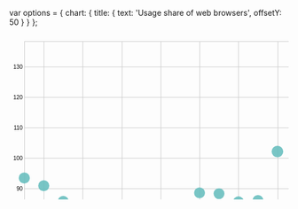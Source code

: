 var options = {
    chart: {
        title: {
            text: 'Usage share of web browsers',
            offsetY: 50
        }
    }
};


<svg width="847" height="500" xmlns="http://www.w3.org/2000/svg" version="1.1"><g transform="translate(27,12)"><g class="x axis" transform="translate(0,456)" fill="none" font-size="10" font-family="sans-serif" text-anchor="middle" style="stroke-width: 1px; font-size: 10px; font-family: Arial, Helvetica;"><path class="domain" stroke="#000" d="M0.5,-456V0.5H808.5V-456" style="shape-rendering: crispedges; fill: none; stroke: rgb(204, 204, 204);"></path><g class="tick" opacity="1" transform="translate(35.630434782608695,0)"><line stroke="#000" y2="-456" style="shape-rendering: crispedges; fill: none; stroke: rgb(204, 204, 204);"></line><text fill="#000" y="3" dy="0.71em">1996</text></g><g class="tick" opacity="1" transform="translate(105.89130434782608,0)"><line stroke="#000" y2="-456" style="shape-rendering: crispedges; fill: none; stroke: rgb(204, 204, 204);"></line><text fill="#000" y="3" dy="0.71em">1998</text></g><g class="tick" opacity="1" transform="translate(176.15217391304347,0)"><line stroke="#000" y2="-456" style="shape-rendering: crispedges; fill: none; stroke: rgb(204, 204, 204);"></line><text fill="#000" y="3" dy="0.71em">2000</text></g><g class="tick" opacity="1" transform="translate(246.41304347826087,0)"><line stroke="#000" y2="-456" style="shape-rendering: crispedges; fill: none; stroke: rgb(204, 204, 204);"></line><text fill="#000" y="3" dy="0.71em">2002</text></g><g class="tick" opacity="1" transform="translate(316.67391304347825,0)"><line stroke="#000" y2="-456" style="shape-rendering: crispedges; fill: none; stroke: rgb(204, 204, 204);"></line><text fill="#000" y="3" dy="0.71em">2004</text></g><g class="tick" opacity="1" transform="translate(386.9347826086957,0)"><line stroke="#000" y2="-456" style="shape-rendering: crispedges; fill: none; stroke: rgb(204, 204, 204);"></line><text fill="#000" y="3" dy="0.71em">2006</text></g><g class="tick" opacity="1" transform="translate(457.195652173913,0)"><line stroke="#000" y2="-456" style="shape-rendering: crispedges; fill: none; stroke: rgb(204, 204, 204);"></line><text fill="#000" y="3" dy="0.71em">2008</text></g><g class="tick" opacity="1" transform="translate(527.4565217391305,0)"><line stroke="#000" y2="-456" style="shape-rendering: crispedges; fill: none; stroke: rgb(204, 204, 204);"></line><text fill="#000" y="3" dy="0.71em">2010</text></g><g class="tick" opacity="1" transform="translate(597.7173913043478,0)"><line stroke="#000" y2="-456" style="shape-rendering: crispedges; fill: none; stroke: rgb(204, 204, 204);"></line><text fill="#000" y="3" dy="0.71em">2012</text></g><g class="tick" opacity="1" transform="translate(667.9782608695652,0)"><line stroke="#000" y2="-456" style="shape-rendering: crispedges; fill: none; stroke: rgb(204, 204, 204);"></line><text fill="#000" y="3" dy="0.71em">2014</text></g><g class="tick" opacity="1" transform="translate(738.2391304347825,0)"><line stroke="#000" y2="-456" style="shape-rendering: crispedges; fill: none; stroke: rgb(204, 204, 204);"></line><text fill="#000" y="3" dy="0.71em">2016</text></g><g class="tick" opacity="1" transform="translate(808.5,0)"><line stroke="#000" y2="-456" style="shape-rendering: crispedges; fill: none; stroke: rgb(204, 204, 204);"></line><text fill="#000" y="3" dy="0.71em">2,018</text></g></g><g class="y axis" fill="none" font-size="10" font-family="sans-serif" text-anchor="end" style="stroke-width: 1px; font-size: 10px; font-family: Arial, Helvetica;"><path class="domain" stroke="#000" d="M808,456.5H0.5V0.5H808" style="shape-rendering: crispedges; fill: none; stroke: rgb(204, 204, 204);"></path><g class="tick" opacity="1" transform="translate(0,432.14801282810964)"><line stroke="#000" x2="808" style="shape-rendering: crispedges; fill: none; stroke: rgb(204, 204, 204);"></line><text fill="#000" x="-3" dy="0.32em">60</text></g><g class="tick" opacity="1" transform="translate(0,377.0777329490939)"><line stroke="#000" x2="808" style="shape-rendering: crispedges; fill: none; stroke: rgb(204, 204, 204);"></line><text fill="#000" x="-3" dy="0.32em">70</text></g><g class="tick" opacity="1" transform="translate(0,322.00745307007816)"><line stroke="#000" x2="808" style="shape-rendering: crispedges; fill: none; stroke: rgb(204, 204, 204);"></line><text fill="#000" x="-3" dy="0.32em">80</text></g><g class="tick" opacity="1" transform="translate(0,266.93717319106247)"><line stroke="#000" x2="808" style="shape-rendering: crispedges; fill: none; stroke: rgb(204, 204, 204);"></line><text fill="#000" x="-3" dy="0.32em">90</text></g><g class="tick" opacity="1" transform="translate(0,211.86689331204667)"><line stroke="#000" x2="808" style="shape-rendering: crispedges; fill: none; stroke: rgb(204, 204, 204);"></line><text fill="#000" x="-3" dy="0.32em">100</text></g><g class="tick" opacity="1" transform="translate(0,156.79661343303093)"><line stroke="#000" x2="808" style="shape-rendering: crispedges; fill: none; stroke: rgb(204, 204, 204);"></line><text fill="#000" x="-3" dy="0.32em">110</text></g><g class="tick" opacity="1" transform="translate(0,101.72633355401524)"><line stroke="#000" x2="808" style="shape-rendering: crispedges; fill: none; stroke: rgb(204, 204, 204);"></line><text fill="#000" x="-3" dy="0.32em">120</text></g><g class="tick" opacity="1" transform="translate(0,46.656053674999555)"><line stroke="#000" x2="808" style="shape-rendering: crispedges; fill: none; stroke: rgb(204, 204, 204);"></line><text fill="#000" x="-3" dy="0.32em">130</text></g></g><g class="circle"><circle transform="translate(0, 398.97724520128645)" r="8.592834742724726" style="fill: rgb(191, 105, 105); fill-opacity: 0.9;"></circle><text transform="translate(0, 398.97724520128645)" text-anchor="middle" dy="15" style="font-size: 10px; font-family: Arial, Helvetica;"></text></g><g class="circle"><circle transform="translate(0, 247.20806328458704)" r="10.041502430398454" style="fill: rgb(105, 191, 191); fill-opacity: 0.9;"></circle><text transform="translate(0, 247.20806328458704)" text-anchor="middle" dy="15" style="font-size: 10px; font-family: Arial, Helvetica;"></text></g><g class="circle"><circle transform="translate(35.130434782608695, 395.24106561399765)" r="8.63179946247251" style="fill: rgb(191, 105, 105); fill-opacity: 0.9;"></circle><text transform="translate(35.130434782608695, 395.24106561399765)" text-anchor="middle" dy="15" style="font-size: 10px; font-family: Arial, Helvetica;"></text></g><g class="circle"><circle transform="translate(35.130434782608695, 261.1315372166784)" r="9.91840922230997" style="fill: rgb(105, 191, 191); fill-opacity: 0.9;"></circle><text transform="translate(35.130434782608695, 261.1315372166784)" text-anchor="middle" dy="15" style="font-size: 10px; font-family: Arial, Helvetica;"></text></g><g class="circle"><circle transform="translate(70.26086956521739, 400.9059673730777)" r="8.572641582184191" style="fill: rgb(191, 105, 105); fill-opacity: 0.9;"></circle><text transform="translate(70.26086956521739, 400.9059673730777)" text-anchor="middle" dy="15" style="font-size: 10px; font-family: Arial, Helvetica;"></text></g><g class="circle"><circle transform="translate(70.26086956521739, 289.1049815137433)" r="9.665820901968264" style="fill: rgb(105, 191, 191); fill-opacity: 0.9;"></circle><text transform="translate(70.26086956521739, 289.1049815137433)" text-anchor="middle" dy="15" style="font-size: 10px; font-family: Arial, Helvetica;"></text></g><g class="circle"><circle transform="translate(105.39130434782608, 401.0737450384599)" r="8.57088245242265" style="fill: rgb(191, 105, 105); fill-opacity: 0.9;"></circle><text transform="translate(105.39130434782608, 401.0737450384599)" text-anchor="middle" dy="15" style="font-size: 10px; font-family: Arial, Helvetica;"></text></g><g class="circle"><circle transform="translate(105.39130434782608, 314.0956542417212)" r="9.433770191488614" style="fill: rgb(105, 191, 191); fill-opacity: 0.9;"></circle><text transform="translate(105.39130434782608, 314.0956542417212)" text-anchor="middle" dy="15" style="font-size: 10px; font-family: Arial, Helvetica;"></text></g><g class="circle"><circle transform="translate(140.52173913043478, 421.045472382357)" r="8.358477261273801" style="fill: rgb(191, 105, 105); fill-opacity: 0.9;"></circle><text transform="translate(140.52173913043478, 421.045472382357)" text-anchor="middle" dy="15" style="font-size: 10px; font-family: Arial, Helvetica;"></text></g><g class="circle"><circle transform="translate(140.52173913043478, 343.8179654169041)" r="9.149185645215999" style="fill: rgb(105, 191, 191); fill-opacity: 0.9;"></circle><text transform="translate(140.52173913043478, 343.8179654169041)" text-anchor="middle" dy="15" style="font-size: 10px; font-family: Arial, Helvetica;"></text></g><g class="circle"><circle transform="translate(175.65217391304347, 429.8590692146531)" r="8.262766772277542" style="fill: rgb(191, 105, 105); fill-opacity: 0.9;"></circle><text transform="translate(175.65217391304347, 429.8590692146531)" text-anchor="middle" dy="15" style="font-size: 10px; font-family: Arial, Helvetica;"></text></g><g class="circle"><circle transform="translate(175.65217391304347, 366.00099006581)" r="8.930135404100957" style="fill: rgb(105, 191, 191); fill-opacity: 0.9;"></circle><text transform="translate(175.65217391304347, 366.00099006581)" text-anchor="middle" dy="15" style="font-size: 10px; font-family: Arial, Helvetica;"></text></g><g class="circle"><circle transform="translate(210.78260869565216, 425.54551155598466)" r="8.30976605669137" style="fill: rgb(191, 105, 105); fill-opacity: 0.9;"></circle><text transform="translate(210.78260869565216, 425.54551155598466)" text-anchor="middle" dy="15" style="font-size: 10px; font-family: Arial, Helvetica;"></text></g><g class="circle"><circle transform="translate(210.78260869565216, 351.3592895435365)" r="9.075384160768683" style="fill: rgb(105, 191, 191); fill-opacity: 0.9;"></circle><text transform="translate(210.78260869565216, 351.3592895435365)" text-anchor="middle" dy="15" style="font-size: 10px; font-family: Arial, Helvetica;"></text></g><g class="circle"><circle transform="translate(245.91304347826087, 416.7188909879891)" r="8.405008717356862" style="fill: rgb(191, 105, 105); fill-opacity: 0.9;"></circle><text transform="translate(245.91304347826087, 416.7188909879891)" text-anchor="middle" dy="15" style="font-size: 10px; font-family: Arial, Helvetica;"></text></g><g class="circle"><circle transform="translate(245.91304347826087, 320.4262582652134)" r="9.373966693243515" style="fill: rgb(105, 191, 191); fill-opacity: 0.9;"></circle><text transform="translate(245.91304347826087, 320.4262582652134)" text-anchor="middle" dy="15" style="font-size: 10px; font-family: Arial, Helvetica;"></text></g><g class="circle"><circle transform="translate(281.04347826086956, 425.6478716764608)" r="8.308654271145112" style="fill: rgb(191, 105, 105); fill-opacity: 0.9;"></circle><text transform="translate(281.04347826086956, 425.6478716764608)" text-anchor="middle" dy="15" style="font-size: 10px; font-family: Arial, Helvetica;"></text></g><g class="circle"><circle transform="translate(281.04347826086956, 312.4856746094582)" r="9.448911716714473" style="fill: rgb(105, 191, 191); fill-opacity: 0.9;"></circle><text transform="translate(281.04347826086956, 312.4856746094582)" text-anchor="middle" dy="15" style="font-size: 10px; font-family: Arial, Helvetica;"></text></g><g class="circle"><circle transform="translate(316.17391304347825, 426.2477290505951)" r="8.302135511170757" style="fill: rgb(191, 105, 105); fill-opacity: 0.9;"></circle><text transform="translate(316.17391304347825, 426.2477290505951)" text-anchor="middle" dy="15" style="font-size: 10px; font-family: Arial, Helvetica;"></text></g><g class="circle"><circle transform="translate(316.17391304347825, 274.02938225630305)" r="9.80284768418846" style="fill: rgb(105, 191, 191); fill-opacity: 0.9;"></circle><text transform="translate(316.17391304347825, 274.02938225630305)" text-anchor="middle" dy="15" style="font-size: 10px; font-family: Arial, Helvetica;"></text></g><g class="circle"><circle transform="translate(351.30434782608694, 431.82808796234025)" r="8.241211506057805" style="fill: rgb(191, 105, 105); fill-opacity: 0.9;"></circle><text transform="translate(351.30434782608694, 431.82808796234025)" text-anchor="middle" dy="15" style="font-size: 10px; font-family: Arial, Helvetica;"></text></g><g class="circle"><circle transform="translate(351.30434782608694, 275.4979964801166)" r="9.789592910488528" style="fill: rgb(105, 191, 191); fill-opacity: 0.9;"></circle><text transform="translate(351.30434782608694, 275.4979964801166)" text-anchor="middle" dy="15" style="font-size: 10px; font-family: Arial, Helvetica;"></text></g><g class="circle"><circle transform="translate(386.4347826086957, 443.05488142058107)" r="8.117062231969117" style="fill: rgb(191, 105, 105); fill-opacity: 0.9;"></circle><text transform="translate(386.4347826086957, 443.05488142058107)" text-anchor="middle" dy="15" style="font-size: 10px; font-family: Arial, Helvetica;"></text></g><g class="circle"><circle transform="translate(386.4347826086957, 290.0017459512933)" r="9.657601591971096" style="fill: rgb(105, 191, 191); fill-opacity: 0.9;"></circle><text transform="translate(386.4347826086957, 290.0017459512933)" text-anchor="middle" dy="15" style="font-size: 10px; font-family: Arial, Helvetica;"></text></g><g class="circle"><circle transform="translate(421.5652173913043, 456)" r="7.971167269830256" style="fill: rgb(191, 105, 105); fill-opacity: 0.9;"></circle><text transform="translate(421.5652173913043, 456)" text-anchor="middle" dy="15" style="font-size: 10px; font-family: Arial, Helvetica;"></text></g><g class="circle"><circle transform="translate(421.5652173913043, 287.56202241209314)" r="9.679944704001139" style="fill: rgb(105, 191, 191); fill-opacity: 0.9;"></circle><text transform="translate(421.5652173913043, 287.56202241209314)" text-anchor="middle" dy="15" style="font-size: 10px; font-family: Arial, Helvetica;"></text></g><g class="circle"><circle transform="translate(456.695652173913, 424.7425688673671)" r="8.318481368527017" style="fill: rgb(191, 105, 105); fill-opacity: 0.9;"></circle><text transform="translate(456.695652173913, 424.7425688673671)" text-anchor="middle" dy="15" style="font-size: 10px; font-family: Arial, Helvetica;"></text></g><g class="circle"><circle transform="translate(456.695652173913, 199.35606527043336)" r="10.452333940358894" style="fill: rgb(105, 191, 191); fill-opacity: 0.9;"></circle><text transform="translate(456.695652173913, 199.35606527043336)" text-anchor="middle" dy="15" style="font-size: 10px; font-family: Arial, Helvetica;"></text></g><g class="circle"><circle transform="translate(491.82608695652175, 374.3721515536445)" r="8.845883644781994" style="fill: rgb(191, 105, 105); fill-opacity: 0.9;"></circle><text transform="translate(491.82608695652175, 374.3721515536445)" text-anchor="middle" dy="15" style="font-size: 10px; font-family: Arial, Helvetica;"></text></g><g class="circle"><circle transform="translate(491.82608695652175, 125.68359555108492)" r="11.052074106001616" style="fill: rgb(105, 191, 191); fill-opacity: 0.9;"></circle><text transform="translate(491.82608695652175, 125.68359555108492)" text-anchor="middle" dy="15" style="font-size: 10px; font-family: Arial, Helvetica;"></text></g><g class="circle"><circle transform="translate(526.9565217391305, 357.4054636667847)" r="9.015723868007235" style="fill: rgb(191, 105, 105); fill-opacity: 0.9;"></circle><text transform="translate(526.9565217391305, 357.4054636667847)" text-anchor="middle" dy="15" style="font-size: 10px; font-family: Arial, Helvetica;"></text></g><g class="circle"><circle transform="translate(526.9565217391305, 70.02736789415644)" r="11.482422694010529" style="fill: rgb(105, 191, 191); fill-opacity: 0.9;"></circle><text transform="translate(526.9565217391305, 70.02736789415644)" text-anchor="middle" dy="15" style="font-size: 10px; font-family: Arial, Helvetica;"></text></g><g class="circle"><circle transform="translate(562.0869565217391, 343.82468399104926)" r="9.149120192852791" style="fill: rgb(191, 105, 105); fill-opacity: 0.9;"></circle><text transform="translate(562.0869565217391, 343.82468399104926)" text-anchor="middle" dy="15" style="font-size: 10px; font-family: Arial, Helvetica;"></text></g><g class="circle"><circle transform="translate(562.0869565217391, 41.62487104655412)" r="11.695367261052105" style="fill: rgb(105, 191, 191); fill-opacity: 0.9;"></circle><text transform="translate(562.0869565217391, 41.62487104655412)" text-anchor="middle" dy="15" style="font-size: 10px; font-family: Arial, Helvetica;"></text></g><g class="circle"><circle transform="translate(597.2173913043478, 302.63241752808483)" r="9.540994726747488" style="fill: rgb(191, 105, 105); fill-opacity: 0.9;"></circle><text transform="translate(597.2173913043478, 302.63241752808483)" text-anchor="middle" dy="15" style="font-size: 10px; font-family: Arial, Helvetica;"></text></g><g class="circle"><circle transform="translate(597.2173913043478, 32.227678487998844)" r="11.764894309865289" style="fill: rgb(105, 191, 191); fill-opacity: 0.9;"></circle><text transform="translate(597.2173913043478, 32.227678487998844)" text-anchor="middle" dy="15" style="font-size: 10px; font-family: Arial, Helvetica;"></text></g><g class="circle"><circle transform="translate(632.3478260869565, 297.4749772738934)" r="9.588799662184062" style="fill: rgb(191, 105, 105); fill-opacity: 0.9;"></circle><text transform="translate(632.3478260869565, 297.4749772738934)" text-anchor="middle" dy="15" style="font-size: 10px; font-family: Arial, Helvetica;"></text></g><g class="circle"><circle transform="translate(632.3478260869565, 12.408986165138742)" r="11.910074444840044" style="fill: rgb(105, 191, 191); fill-opacity: 0.9;"></circle><text transform="translate(632.3478260869565, 12.408986165138742)" text-anchor="middle" dy="15" style="font-size: 10px; font-family: Arial, Helvetica;"></text></g><g class="circle"><circle transform="translate(667.4782608695652, 278.26720886312)" r="9.764545234676797" style="fill: rgb(191, 105, 105); fill-opacity: 0.9;"></circle><text transform="translate(667.4782608695652, 278.26720886312)" text-anchor="middle" dy="15" style="font-size: 10px; font-family: Arial, Helvetica;"></text></g><g class="circle"><circle transform="translate(667.4782608695652, 16.326685875731926)" r="11.88152927493654" style="fill: rgb(105, 191, 191); fill-opacity: 0.9;"></circle><text transform="translate(667.4782608695652, 16.326685875731926)" text-anchor="middle" dy="15" style="font-size: 10px; font-family: Arial, Helvetica;"></text></g><g class="circle"><circle transform="translate(702.6086956521739, 287.97783215735774)" r="9.67614076482618" style="fill: rgb(191, 105, 105); fill-opacity: 0.9;"></circle><text transform="translate(702.6086956521739, 287.97783215735774)" text-anchor="middle" dy="15" style="font-size: 10px; font-family: Arial, Helvetica;"></text></g><g class="circle"><circle transform="translate(702.6086956521739, 10.718879275651716)" r="11.922365879329515" style="fill: rgb(105, 191, 191); fill-opacity: 0.9;"></circle><text transform="translate(702.6086956521739, 10.718879275651716)" text-anchor="middle" dy="15" style="font-size: 10px; font-family: Arial, Helvetica;"></text></g><g class="circle"><circle transform="translate(737.7391304347825, 287.0568886728647)" r="9.684563561550267" style="fill: rgb(191, 105, 105); fill-opacity: 0.9;"></circle><text transform="translate(737.7391304347825, 287.0568886728647)" text-anchor="middle" dy="15" style="font-size: 10px; font-family: Arial, Helvetica;"></text></g><g class="circle"><circle transform="translate(737.7391304347825, 0)" r="12" style="fill: rgb(105, 191, 191); fill-opacity: 0.9;"></circle><text transform="translate(737.7391304347825, 0)" text-anchor="middle" dy="15" style="font-size: 10px; font-family: Arial, Helvetica;"></text></g><g class="circle"><circle transform="translate(772.8695652173914, 299.0340061034934)" r="9.57437694274434" style="fill: rgb(191, 105, 105); fill-opacity: 0.9;"></circle><text transform="translate(772.8695652173914, 299.0340061034934)" text-anchor="middle" dy="15" style="font-size: 10px; font-family: Arial, Helvetica;"></text></g><g class="circle"><circle transform="translate(772.8695652173914, 17.623040264083954)" r="11.872067266016739" style="fill: rgb(105, 191, 191); fill-opacity: 0.9;"></circle><text transform="translate(772.8695652173914, 17.623040264083954)" text-anchor="middle" dy="15" style="font-size: 10px; font-family: Arial, Helvetica;"></text></g><g class="circle"><circle transform="translate(808, 313.5394444149432)" r="9.439004301370929" style="fill: rgb(191, 105, 105); fill-opacity: 0.9;"></circle><text transform="translate(808, 313.5394444149432)" text-anchor="middle" dy="15" style="font-size: 10px; font-family: Arial, Helvetica;"></text></g><g class="circle"><circle transform="translate(808, 10.391211110371444)" r="11.924747271228265" style="fill: rgb(105, 191, 191); fill-opacity: 0.9;"></circle><text transform="translate(808, 10.391211110371444)" text-anchor="middle" dy="15" style="font-size: 10px; font-family: Arial, Helvetica;"></text></g><g class="point"><circle></circle></g><g class="point"><circle></circle></g><g class="point"><circle></circle></g><g class="point"><circle></circle></g><g class="point"><circle></circle></g><g class="point"><circle></circle></g><g class="point"><circle></circle></g><g class="point"><circle></circle></g><g class="point"><circle></circle></g><g class="point"><circle></circle></g><g class="point"><circle></circle></g><g class="point"><circle></circle></g><g class="point"><circle></circle></g><g class="point"><circle></circle></g><g class="point"><circle></circle></g><g class="point"><circle></circle></g><g class="point"><circle></circle></g><g class="point"><circle></circle></g><g class="point"><circle></circle></g><g class="point"><circle></circle></g><g class="point"><circle></circle></g><g class="point"><circle></circle></g><g class="point"><circle></circle></g><g class="point"><circle></circle></g><g class="point"><circle></circle></g><g class="point"><circle></circle></g><g class="point"><circle></circle></g><g class="point"><circle></circle></g><g class="point"><circle></circle></g><g class="point"><circle></circle></g><g class="point"><circle></circle></g><g class="point"><circle></circle></g><g class="point"><circle></circle></g><g class="point"><circle></circle></g><g class="point"><circle></circle></g><g class="point"><circle></circle></g><g class="point"><circle></circle></g><g class="point"><circle></circle></g><g class="point"><circle></circle></g><g class="point"><circle></circle></g><g class="point"><circle></circle></g><g class="point"><circle></circle></g><g class="point"><circle></circle></g><g class="point"><circle></circle></g><g class="point"><circle></circle></g><g class="point"><circle></circle></g><g class="point"><circle></circle></g><g class="point"><circle></circle></g></g></svg>

